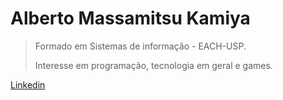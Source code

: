 # Alberto Massamitsu Kamiya

> Formado em Sistemas de informação - EACH-USP.
> 
> Interesse em programação, tecnologia em geral e games.


[Linkedin](https://www.linkedin.com/in/alberto-kamiya-6a50b886/)
